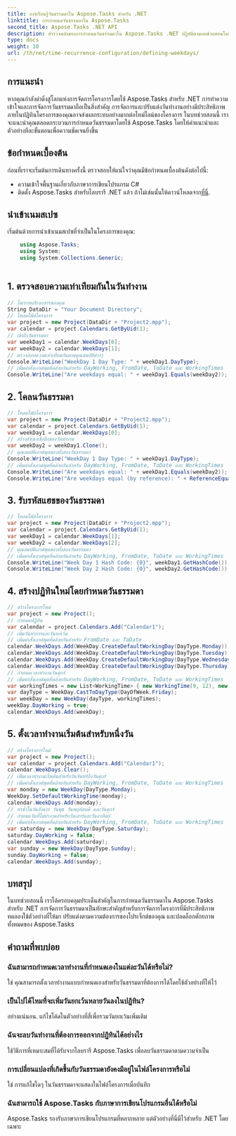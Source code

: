 ```yaml
---
title: การเรียนรู้วันธรรมดาใน Aspose.Tasks สำหรับ .NET
linktitle: การกำหนดวันธรรมดาใน Aspose.Tasks
second_title: Aspose.Tasks .NET API
description: สำรวจพลังของการกำหนดวันธรรมดาใน Aspose.Tasks .NET ปฏิบัติตามบทช่วยสอนโดยละเอียดของเราเพื่อจัดการปฏิทินโครงการอย่างมีประสิทธิภาพ กำหนดเวลาการทำงาน และอื่นๆ อีกมากมาย
type: docs
weight: 10
url: /th/net/time-recurrence-configuration/defining-weekdays/
---
```

## การแนะนำ
หากคุณกำลังดำดิ่งสู่โลกแห่งการจัดการโครงการโดยใช้ Aspose.Tasks สำหรับ .NET การทำความเข้าใจและการจัดการวันธรรมดาถือเป็นสิ่งสำคัญ การจัดการและปรับแต่งวันทำงานอย่างมีประสิทธิภาพภายในปฏิทินโครงการของคุณอาจส่งผลกระทบอย่างมากต่อไทม์ไลน์ของโครงการ ในบทช่วยสอนนี้ เราจะแนะนำคุณตลอดกระบวนการกำหนดวันธรรมดาโดยใช้ Aspose.Tasks โดยให้คำแนะนำและตัวอย่างทีละขั้นตอนเพื่อความชัดเจนยิ่งขึ้น
## ข้อกำหนดเบื้องต้น
ก่อนที่เราจะเริ่มต้นการเดินทางครั้งนี้ ตรวจสอบให้แน่ใจว่าคุณมีข้อกำหนดเบื้องต้นดังต่อไปนี้:
- ความเข้าใจพื้นฐานเกี่ยวกับภาษาการเขียนโปรแกรม C#
-  ติดตั้ง Aspose.Tasks สำหรับไลบรารี .NET แล้ว ถ้าไม่เช่นนั้นให้ดาวน์โหลดจาก[ที่นี่](https://releases.aspose.com/tasks/net/).
## นำเข้าเนมสเปซ
เริ่มต้นด้วยการนำเข้าเนมสเปซที่จำเป็นในโครงการของคุณ:
```csharp
    using Aspose.Tasks;
    using System;
    using System.Collections.Generic;
    
```
## 1. ตรวจสอบความเท่าเทียมกันในวันทำงาน
```csharp
// ไดเรกทอรีเอกสารของคุณ
String DataDir = "Your Document Directory";
// โหลดไฟล์โครงการ
var project = new Project(DataDir + "Project2.mpp");
var calendar = project.Calendars.GetByUid(1);
// เข้าถึงวันธรรมดา
var weekDay1 = calendar.WeekDays[0];
var weekDay2 = calendar.WeekDays[1];
// ตรวจสอบความเท่าเทียมกันตามคุณสมบัติต่างๆ
Console.WriteLine("WeekDay 1 Day Type: " + weekDay1.DayType);
// เพิ่มคำสั่งเอาต์พุตที่คล้ายกันสำหรับ DayWorking, FromDate, ToDate และ WorkingTimes
Console.WriteLine("Are weekdays equal: " + weekDay1.Equals(weekDay2));
```
## 2. โคลนวันธรรมดา
```csharp
// โหลดไฟล์โครงการ
var project = new Project(DataDir + "Project2.mpp");
var calendar = project.Calendars.GetByUid(1);
var weekDay1 = calendar.WeekDays[0];
// สร้างสำเนาเชิงลึกของวันทำงาน
var weekDay2 = weekDay1.Clone();
// คุณสมบัติเอาต์พุตของทั้งสองวันธรรมดา
Console.WriteLine("WeekDay 1 Day Type: " + weekDay1.DayType);
// เพิ่มคำสั่งเอาต์พุตที่คล้ายกันสำหรับ DayWorking, FromDate, ToDate และ WorkingTimes
Console.WriteLine("Are weekdays equal: " + weekDay1.Equals(weekDay2));
Console.WriteLine("Are weekdays equal (by reference): " + ReferenceEquals(weekDay1, weekDay2));
```
## 3. รับรหัสแฮชของวันธรรมดา
```csharp
// โหลดไฟล์โครงการ
var project = new Project(DataDir + "Project2.mpp");
var calendar = project.Calendars.GetByUid(1);
var weekDay1 = calendar.WeekDays[1];
var weekDay2 = calendar.WeekDays[2];
// คุณสมบัติเอาต์พุตของทั้งสองวันธรรมดา
// เพิ่มคำสั่งเอาต์พุตที่คล้ายกันสำหรับ DayWorking, FromDate, ToDate และ WorkingTimes
Console.WriteLine("Week Day 1 Hash Code: {0}", weekDay1.GetHashCode());
Console.WriteLine("Week Day 2 Hash Code: {0}", weekDay2.GetHashCode());
```
## 4. สร้างปฏิทินใหม่โดยกำหนดวันธรรมดา
```csharp
// สร้างโครงการใหม่
var project = new Project();
// กำหนดปฏิทิน
var calendar = project.Calendars.Add("Calendar1");
// เพิ่มวันทำการและวันยกเว้น
// เพิ่มคำสั่งเอาต์พุตที่คล้ายกันสำหรับ FromDate และ ToDate
calendar.WeekDays.Add(WeekDay.CreateDefaultWorkingDay(DayType.Monday));
calendar.WeekDays.Add(WeekDay.CreateDefaultWorkingDay(DayType.Tuesday));
calendar.WeekDays.Add(WeekDay.CreateDefaultWorkingDay(DayType.Wednesday));
calendar.WeekDays.Add(WeekDay.CreateDefaultWorkingDay(DayType.Thursday));
// กำหนดเวลาทำงานวันศุกร์
// เพิ่มคำสั่งเอาต์พุตที่คล้ายกันสำหรับ DayWorking, FromDate, ToDate และ WorkingTimes
var workingTimes = new List<WorkingTime> { new WorkingTime(9, 12), new WorkingTime(13, 16) };
var dayType = WeekDay.CastToDayType(DayOfWeek.Friday);
var weekDay = new WeekDay(dayType, workingTimes);
weekDay.DayWorking = true;
calendar.WeekDays.Add(weekDay);
```
## 5. ตั้งเวลาทำงานเริ่มต้นสำหรับหนึ่งวัน
```csharp
// สร้างโครงการใหม่
var project = new Project();
var calendar = project.Calendars.Add("Calendar1");
calendar.WeekDays.Clear();
// เพิ่มเวลาทำงานเริ่มต้นสำหรับวันจันทร์ถึงวันศุกร์
// เพิ่มคำสั่งเอาต์พุตที่คล้ายกันสำหรับ DayWorking, FromDate, ToDate และ WorkingTimes
var monday = new WeekDay(DayType.Monday);
WeekDay.SetDefaultWorkingTime(monday);
calendar.WeekDays.Add(monday);
// ทำซ้ำในวันอังคาร วันพุธ วันพฤหัสบดี และวันศุกร์
// กำหนดวันที่ไม่ทำงานสำหรับวันเสาร์และวันอาทิตย์
// เพิ่มคำสั่งเอาต์พุตที่คล้ายกันสำหรับ DayWorking, FromDate, ToDate และ WorkingTimes
var saturday = new WeekDay(DayType.Saturday);
saturday.DayWorking = false;
calendar.WeekDays.Add(saturday);
var sunday = new WeekDay(DayType.Sunday);
sunday.DayWorking = false;
calendar.WeekDays.Add(sunday);
```
## บทสรุป
ในบทช่วยสอนนี้ เราได้ครอบคลุมประเด็นสำคัญในการกำหนดวันธรรมดาใน Aspose.Tasks สำหรับ .NET การจัดการวันธรรมดาเป็นทักษะสำคัญสำหรับการจัดการโครงการที่มีประสิทธิภาพ ทดลองใช้ตัวอย่างที่ให้มา ปรับแต่งตามความต้องการของโปรเจ็กต์ของคุณ และปลดล็อกศักยภาพทั้งหมดของ Aspose.Tasks
## คำถามที่พบบ่อย
### ฉันสามารถกำหนดเวลาทำงานที่กำหนดเองในแต่ละวันได้หรือไม่?
ใช่ คุณสามารถตั้งเวลาทำงานแบบกำหนดเองสำหรับวันธรรมดาที่ต้องการได้โดยใช้ตัวอย่างที่ให้ไว้
### เป็นไปได้ไหมที่จะเพิ่มวันยกเว้นหลายวันลงในปฏิทิน?
อย่างแน่นอน. แก้ไขโค้ดในตัวอย่างที่สี่เพื่อรวมวันยกเว้นเพิ่มเติม
### ฉันจะลบวันทำงานที่ต้องการออกจากปฏิทินได้อย่างไร
ใช้วิธีการที่เหมาะสมที่ได้รับจากไลบรารี Aspose.Tasks เพื่อลบวันธรรมดาตามความจำเป็น
### การเปลี่ยนแปลงที่เกิดขึ้นกับวันธรรมดายังคงมีอยู่ในไฟล์โครงการหรือไม่
ใช่ การแก้ไขใดๆ ในวันธรรมดาจะแสดงในไฟล์โครงการเมื่อบันทึก
### ฉันสามารถใช้ Aspose.Tasks กับภาษาการเขียนโปรแกรมอื่นได้หรือไม่
Aspose.Tasks รองรับภาษาการเขียนโปรแกรมที่หลากหลาย แต่ตัวอย่างที่นี่มีไว้สำหรับ .NET โดยเฉพาะ